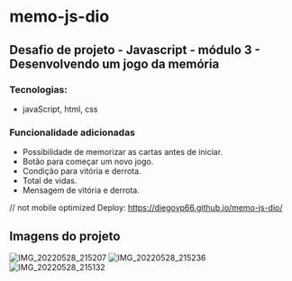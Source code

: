 # memo-js-dio

## Desafio de projeto - Javascript - módulo 3 - Desenvolvendo um jogo da memória


### Tecnologias:
 - javaScript, html, css

### Funcionalidade adicionadas
- Possibilidade de memorizar as cartas antes de iniciar.
- Botão para começar um novo jogo.
- Condição para vitória e derrota.
- Total de vidas.
- Mensagem de vitória e derrota.


// not mobile optimized
Deploy: https://diegovp66.github.io/memo-js-dio/

## Imagens do projeto

![IMG_20220528_215207](https://user-images.githubusercontent.com/84286836/170847521-8295b30d-4d52-48e1-9f23-e9bde839f3da.jpg)
![IMG_20220528_215236](https://user-images.githubusercontent.com/84286836/170847520-10c42898-39cf-49f8-a8ba-d080c283a095.jpg)
![IMG_20220528_215132](https://user-images.githubusercontent.com/84286836/170847516-77329ac7-62ab-454b-a489-4e3f5371db84.jpg)

